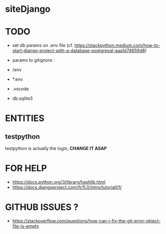 # siteDjango

# TODO
- set db params on .env file (cf. https://stackpython.medium.com/how-to-start-django-project-with-a-database-postgresql-aaa1d74659d8)

- params to gitignore : 
- /env
- *.env
- .vscode
- db.sqlite3 

# ENTITIES
## testpython
testpython is actually the login, **CHANGE IT ASAP**

# FOR HELP
- https://docs.python.org/3/library/hashlib.html
- https://docs.djangoproject.com/fr/5.0/intro/tutorial01/

# GITHUB ISSUES ?
- https://stackoverflow.com/questions/how-can-i-fix-the-git-error-object-file-is-empty